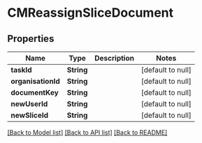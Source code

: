 # CMReassignSliceDocument
## Properties

| Name | Type | Description | Notes |
|------------ | ------------- | ------------- | -------------|
| **taskId** | **String** |  | [default to null] |
| **organisationId** | **String** |  | [default to null] |
| **documentKey** | **String** |  | [default to null] |
| **newUserId** | **String** |  | [default to null] |
| **newSliceId** | **String** |  | [default to null] |

[[Back to Model list]](../README.md#documentation-for-models) [[Back to API list]](../README.md#documentation-for-api-endpoints) [[Back to README]](../README.md)

